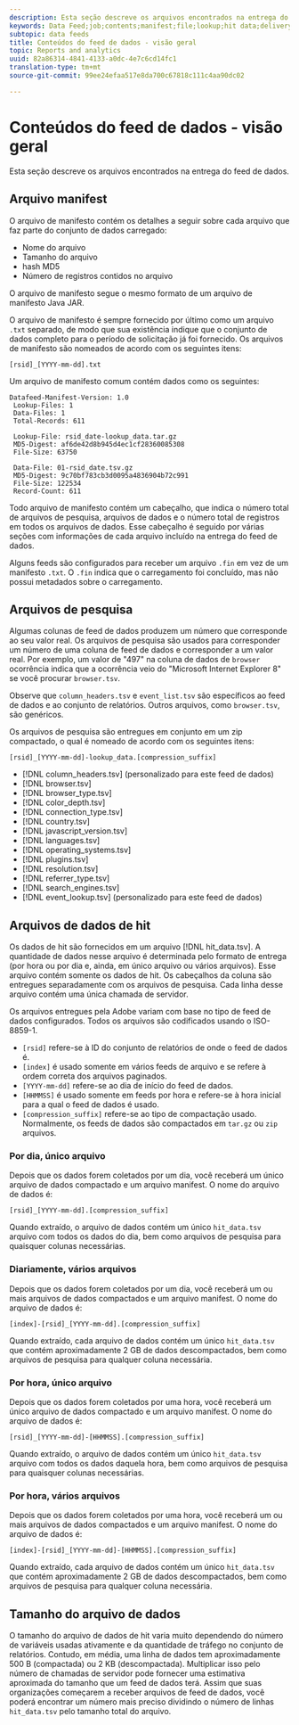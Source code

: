 ```yaml
---
description: Esta seção descreve os arquivos encontrados na entrega do feed de dados.
keywords: Data Feed;job;contents;manifest;file;lookup;hit data;delivery contents
subtopic: data feeds
title: Conteúdos do feed de dados - visão geral
topic: Reports and analytics
uuid: 82a86314-4841-4133-a0dc-4e7c6cd14fc1
translation-type: tm+mt
source-git-commit: 99ee24efaa517e8da700c67818c111c4aa90dc02

---
```



# Conteúdos do feed de dados - visão geral

Esta seção descreve os arquivos encontrados na entrega do feed de dados.

## Arquivo manifest

O arquivo de manifesto contém os detalhes a seguir sobre cada arquivo que faz parte do conjunto de dados carregado:

* Nome do arquivo
* Tamanho do arquivo
* hash MD5
* Número de registros contidos no arquivo

O arquivo de manifesto segue o mesmo formato de um arquivo de manifesto Java JAR.

O arquivo de manifesto é sempre fornecido por último como um arquivo `.txt` separado, de modo que sua existência indique que o conjunto de dados completo para o período de solicitação já foi fornecido. Os arquivos de manifesto são nomeados de acordo com os seguintes itens:

```text
[rsid]_[YYYY-mm-dd].txt
```

Um arquivo de manifesto comum contém dados como os seguintes:

```text
Datafeed-Manifest-Version: 1.0
 Lookup-Files: 1
 Data-Files: 1
 Total-Records: 611

 Lookup-File: rsid_date-lookup_data.tar.gz
 MD5-Digest: af6de42d8b945d4ec1cf28360085308
 File-Size: 63750

 Data-File: 01-rsid_date.tsv.gz
 MD5-Digest: 9c70bf783cb3d0095a4836904b72c991
 File-Size: 122534
 Record-Count: 611
```

Todo arquivo de manifesto contém um cabeçalho, que indica o número total de arquivos de pesquisa, arquivos de dados e o número total de registros em todos os arquivos de dados. Esse cabeçalho é seguido por várias seções com informações de cada arquivo incluído na entrega do feed de dados.

Alguns feeds são configurados para receber um arquivo `.fin` em vez de um manifesto `.txt`. O `.fin` indica que o carregamento foi concluído, mas não possui metadados sobre o carregamento.

## Arquivos de pesquisa

Algumas colunas de feed de dados produzem um número que corresponde ao seu valor real. Os arquivos de pesquisa são usados para corresponder um número de uma coluna de feed de dados e corresponder a um valor real. Por exemplo, um valor de &quot;497&quot; na coluna de dados de `browser` ocorrência indica que a ocorrência veio do &quot;Microsoft Internet Explorer 8&quot; se você procurar `browser.tsv`.

Observe que `column_headers.tsv` e `event_list.tsv` são específicos ao feed de dados e ao conjunto de relatórios. Outros arquivos, como `browser.tsv`, são genéricos.

Os arquivos de pesquisa são entregues em conjunto em um zip compactado, o qual é nomeado de acordo com os seguintes itens:

```text
[rsid]_[YYYY-mm-dd]-lookup_data.[compression_suffix]
```

* [!DNL column_headers.tsv] (personalizado para este feed de dados)
* [!DNL browser.tsv]
* [!DNL browser_type.tsv]
* [!DNL color_depth.tsv]
* [!DNL connection_type.tsv]
* [!DNL country.tsv]
* [!DNL javascript_version.tsv]
* [!DNL languages.tsv]
* [!DNL operating_systems.tsv]
* [!DNL plugins.tsv]
* [!DNL resolution.tsv]
* [!DNL referrer_type.tsv]
* [!DNL search_engines.tsv]
* [!DNL event_lookup.tsv] (personalizado para este feed de dados)

## Arquivos de dados de hit

Os dados de hit são fornecidos em um arquivo [!DNL hit_data.tsv]. A quantidade de dados nesse arquivo é determinada pelo formato de entrega (por hora ou por dia e, ainda, em único arquivo ou vários arquivos). Esse arquivo contém somente os dados de hit. Os cabeçalhos da coluna são entregues separadamente com os arquivos de pesquisa. Cada linha desse arquivo contém uma única chamada de servidor.

Os arquivos entregues pela Adobe variam com base no tipo de feed de dados configurados. Todos os arquivos são codificados usando o ISO-8859-1.

* `[rsid]` refere-se à ID do conjunto de relatórios de onde o feed de dados é.
* `[index]` é usado somente em vários feeds de arquivo e se refere à ordem correta dos arquivos paginados.
* `[YYYY-mm-dd]` refere-se ao dia de início do feed de dados.
* `[HHMMSS]` é usado somente em feeds por hora e refere-se à hora inicial para a qual o feed de dados é usado.
* `[compression_suffix]` refere-se ao tipo de compactação usado. Normalmente, os feeds de dados são compactados em `tar.gz` ou `zip` arquivos.

### Por dia, único arquivo

Depois que os dados forem coletados por um dia, você receberá um único arquivo de dados compactado e um arquivo manifest. O nome do arquivo de dados é:

`[rsid]_[YYYY-mm-dd].[compression_suffix]`

Quando extraído, o arquivo de dados contém um único `hit_data.tsv` arquivo com todos os dados do dia, bem como arquivos de pesquisa para quaisquer colunas necessárias.

### Diariamente, vários arquivos

Depois que os dados forem coletados por um dia, você receberá um ou mais arquivos de dados compactados e um arquivo manifest. O nome do arquivo de dados é:

`[index]-[rsid]_[YYYY-mm-dd].[compression_suffix]`

Quando extraído, cada arquivo de dados contém um único `hit_data.tsv` que contém aproximadamente 2 GB de dados descompactados, bem como arquivos de pesquisa para qualquer coluna necessária.

### Por hora, único arquivo

Depois que os dados forem coletados por uma hora, você receberá um único arquivo de dados compactado e um arquivo manifest. O nome do arquivo de dados é:

`[rsid]_[YYYY-mm-dd]-[HHMMSS].[compression_suffix]`

Quando extraído, o arquivo de dados contém um único `hit_data.tsv` arquivo com todos os dados daquela hora, bem como arquivos de pesquisa para quaisquer colunas necessárias.

### Por hora, vários arquivos

Depois que os dados forem coletados por uma hora, você receberá um ou mais arquivos de dados compactados e um arquivo manifest. O nome do arquivo de dados é:

`[index]-[rsid]_[YYYY-mm-dd]-[HHMMSS].[compression_suffix]`

Quando extraído, cada arquivo de dados contém um único `hit_data.tsv` que contém aproximadamente 2 GB de dados descompactados, bem como arquivos de pesquisa para qualquer coluna necessária.

## Tamanho do arquivo de dados

O tamanho do arquivo de dados de hit varia muito dependendo do número de variáveis usadas ativamente e da quantidade de tráfego no conjunto de relatórios. Contudo, em média, uma linha de dados tem aproximadamente 500 B (compactada) ou 2 KB (descompactada). Multiplicar isso pelo número de chamadas de servidor pode fornecer uma estimativa aproximada do tamanho que um feed de dados terá. Assim que suas organizações começarem a receber arquivos de feed de dados, você poderá encontrar um número mais preciso dividindo o número de linhas `hit_data.tsv` pelo tamanho total do arquivo.

